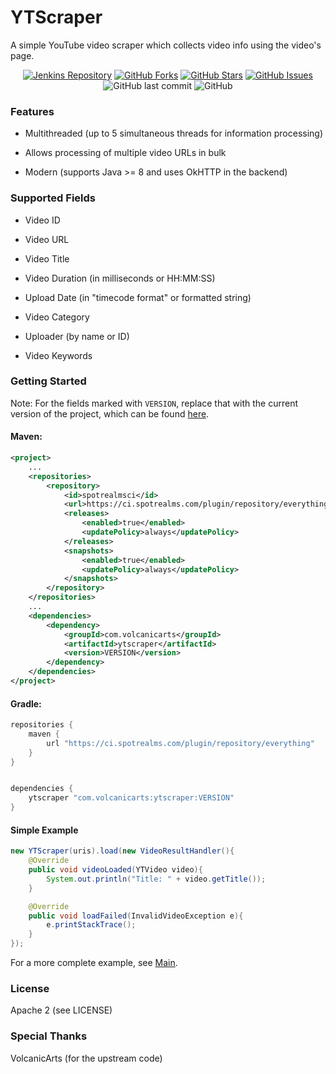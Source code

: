 # YTScraper

A simple YouTube video scraper which collects video info using the video's page.

<center>
    <a href='https://ci.spotrealms.com/view/1st-party/job/YTScraper/'><img alt="Jenkins Repository" src="https://ci.spotrealms.com/view/1st-party/job/YTScraper/badge/icon?subject=Jenkins Build"></a>
    <a href="https://github.com/Spotrealms/YTScraper/network"><img alt="GitHub Forks" src="https://badgen.net/github/forks/Spotrealms/YTScraper"></a>
    <a href="https://github.com/Spotrealms/YTScraper/stargazers"><img alt="GitHub Stars" src="https://badgen.net/github/stars/Spotrealms/YTScraper"></a>
    <a href="https://github.com/Spotrealms/YTScraper/issues"><img alt="GitHub Issues" src="https://badgen.net/github/issues/Spotrealms/YTScraper"></a>
    <img alt="GitHub last commit" src="https://badgen.net/github/last-commit/Spotrealms/YTScraper">
    <img alt="GitHub" src="https://badgen.net/github/license/Spotrealms/YTScraper">
</center>

### Features

- Multithreaded (up to 5 simultaneous threads for information processing)

- Allows processing of multiple video URLs in bulk

- Modern (supports Java >= 8 and uses OkHTTP in the backend)

### Supported Fields

- Video ID

- Video URL

- Video Title

- Video Duration (in milliseconds or HH:MM:SS)

- Upload Date (in "timecode format" or formatted string)

- Video Category

- Uploader (by name or ID)

- Video Keywords

### Getting Started

Note: For the fields marked with `VERSION`, replace that with the current version of the project, which can be found [here](VERSION).

#### Maven:

```xml
<project>
    ...
    <repositories>
        <repository>
            <id>spotrealmsci</id>
            <url>https://ci.spotrealms.com/plugin/repository/everything</url>
            <releases>
                <enabled>true</enabled>
                <updatePolicy>always</updatePolicy>
            </releases>
            <snapshots>
                <enabled>true</enabled>
                <updatePolicy>always</updatePolicy>
            </snapshots>
        </repository>
    </repositories>
    ...
    <dependencies>
        <dependency>
            <groupId>com.volcanicarts</groupId>
            <artifactId>ytscraper</artifactId>
            <version>VERSION</version>
        </dependency>
    </dependencies>
</project>
```

#### Gradle:

```gradle
repositories {
    maven {
        url "https://ci.spotrealms.com/plugin/repository/everything"
    }
}


dependencies {
    ytscraper "com.volcanicarts:ytscraper:VERSION"
}
```

#### Simple Example

```java
new YTScraper(uris).load(new VideoResultHandler(){
    @Override
    public void videoLoaded(YTVideo video){
        System.out.println("Title: " + video.getTitle());
    }

    @Override
    public void loadFailed(InvalidVideoException e){
        e.printStackTrace();
    }
});
```

For a more complete example, see [Main](src/test/Main.java).

### License

Apache 2 (see LICENSE)

### Special Thanks

VolcanicArts (for the upstream code)

